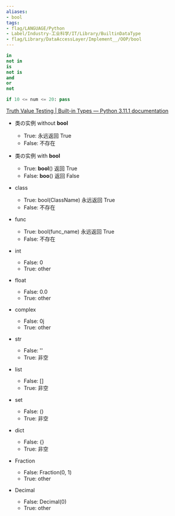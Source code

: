 ```yaml
---
aliases:
- bool
tags:
- flag/LANGUAGE/Python
- Label/Industry-工业科学/IT/Library/BuiltinDataType
- flag/Library/DataAccessLayer/Implement__/OOP/bool
---
```


```python
in
not in
is
not is
and
or
not

if 10 <= num <= 20: pass


```


[Truth Value Testing | Built-in Types — Python 3.11.1 documentation](https://docs.python.org/3/library/stdtypes.html#truth-value-testing)


- 类の实例 without __bool__
    * True: 永远返回 True
    * False: 不存在

- 类の实例 with __bool__
    * True: __bool__() 返回 True
    * False: __boo__() 返回 False

- class
    * True: bool(ClassName) 永远返回 True
    * False: 不存在

- func
    * True: bool(func_name) 永远返回 True
    * False: 不存在

- int
    * False: 0
    * True: other

- float
    * False: 0.0
    * True: other

- complex
    * False: 0j
    * True: other

- str
    * False: ''
    * True: 非空

- list
    * False: []
    * True: 非空

- set
    * False: ()
    * True: 非空

- dict
    * False: {}
    * True: 非空

- Fraction
    * False: Fraction(0, 1)
    * True: other

- Decimal
    * False: Decimal(0)
    * True: other
